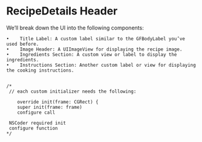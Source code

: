 #  RecipeDetails Header

We’ll break down the UI into the following components:

    •    Title Label: A custom label similar to the GFBodyLabel you’ve used before.
    •    Image Header: A UIImageView for displaying the recipe image.
    •    Ingredients Section: A custom view or label to display the ingredients.
    •    Instructions Section: Another custom label or view for displaying the cooking instructions.


    /*
     // each custom initializer needs the following:
     
        override init(frame: CGRect) {
        super init(frame: frame)
        configure call
        
     NSCoder required init
     configure function
    */
